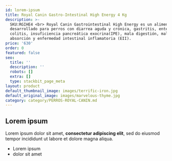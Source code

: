 ```yaml
---
id: lorem-ipsum
title: Royal Canin Gastro-Intestinal High Energy 4 Kg
description: >-
  SKU:RGIHE4 <br> Royal Canin Gastrointestinal High Energy es un alimento seco
  desarrollado para perros con diarrea aguda y crónica, gastritis, enteritis,
  colitis, insuficiencia pancreática exocrina(IPE), mala digestión, mala
  absorción y enfermedad intestinal inflamatoria (EII).
price: '630'
order: 0
featured: false
seo:
  title: ''
  description: ''
  robots: []
  extra: []
  type: stackbit_page_meta
layout: product
default_thumbnail_image: images/terrific-iron.jpg
default_original_image: images/marvelous-thyme.jpg
category: category/PERROS-ROYAL-CANIN.md
---
```

## Lorem ipsum

Lorem ipsum dolor sit amet, **consectetur adipiscing elit**, sed do eiusmod tempor incididunt ut labore et dolore magna aliqua.

- Lorem ipsum
- dolor sit amet